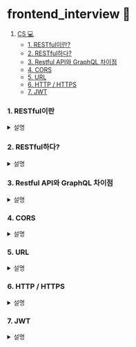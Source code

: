 # frontend_interview 🎤

1. [CS 💻 ](#)   
    - [1. RESTful이란?](#1-RESTful이란)   
    - [2. RESTful하다?](#2-RESTful하다?)
    - [3. Restful API와 GraphQL 차이점](#3-Restful-API와-GraphQL-차이점)
    - [4. CORS](#4-CORS)
    - [5. URL](#5-URL?)
    - [6. HTTP / HTTPS](#6-HTTP-/-HTTPS?)
    - [7. JWT](#7-JWT?)

### 1. RESTful이란
<details>
<summary>설명</summary>
REST(REpresentational State Transfer)ful API는 HTTP 통신에서 어떤 차원에 대한 CRUD 요청을 Resource와 Method로 표현하여 특정한 형태로 전달하는 방식<br/>
<br/>
RESTful API는 아래와 같다.<br/>
- Resource(자원, URI)<br/>
- Method(요청 방식, GET or POST 등)<br/>
- Representation of Resource(자원의 형태, JSON or XML 등)

---

**CRUD Operation**<br/>
1. Create : 생성(POST)<br/>
2. Read : 조회(GET)<br/>
3. Update : 수정(PUT)<br/>
4. Delete : 삭제(DELETE)<br/>
5. HEAD: header 정보 조회(HEAD)
</details>

### 2. RESTful하다?

<details>
<summary>설명</summary>
많은 API 개발자들은 RESTful한 API란, ‘각 구성요소들의 역할이 완벽하게 분리되어 있는 것’ 이라고 한다. URI는 각 리소스(자원)를 명확하게 인식할 수 있도록 용이한 표현방식을 가져야 하며, 각 리소스에 대한 행위(메소드)를 HTTP 메소드를 이용하여 Uniform(일관성)하게 정의할 수 있어야 한다. 
</details>

### 3. Restful API와 GraphQL 차이점

<details>
<summary>설명</summary>
RESTful API 는 Resource 마다 하나의 Endpoint 를 가지고, 그 Endpoint 에서 그 Resource 에 대한 거의 모든 것을 담당한다. 반면, GraphQL 은 전체 API 를 위해서 단 하나의 Endpoint 만을 사용한다. <br/>
<br/>
Restful API 는 하나의 Endpoint 에서 돌려줄 수 있는 응답의 구조가 정해져 있는 경우가 많다. 반면, GraphQL 은 사용자가 응답의 구조를 자신이 원하는 방식으로 바꿀 수 있다.

---
**GraphQL?**

GraphQL 은 Graph Query Language 의 줄임말이다.

GraphQL 은 Query Language 중에서도 **Server API 를 통해 정보를 주고받기 위해 사용하는 Query Language** 이다.

```
Restful API 로는 다양한 기종에서 필요한 정보들을 일일히 구현하는 것이 힘들었다. 
예를 들어 IOS 와 Android 에서 필요한 정보들이 조금씩 달랐고, 그 다른 부분마다 API를 구현하는 것이 힘들었다.
```

</details>

### 4. CORS

<details><summary>설명
</summary>

Cross-Origin Resource Sharing(CORS)은 추가적인 HTTP header를 사용해서 애플리케이션이 다른 origin의 리소스에 접근할 수 있도록 하는 메커니즘을 말 한다. 하지만 다른 origin에서 내 리소스에 함부로 접근하지 못하게 하기 위해 사용된다.

</details>

### 5. URL

<details><summary>설명
</summary>

네트워크 상에서 자원이 어디 있는지를 알려주기 위한 규약 

![url](https://user-images.githubusercontent.com/64053930/145674613-3725786d-dd58-402c-9d94-4310f0bf370c.png)<br/>
(이미지 출처: https://beomy.github.io/tech/browser/cors/)
</details>

### 6. HTTP / HTTPS

<details><summary>설명
</summary>

- http<br/>
    서버/클라이언트 모델을 따라 데이터를 주고 받기 위한 프로토콜
    
- https<br/>
    HTTP에 데이터 암호화가 추가된 프로토콜

</details>

### 7. JWT

<details><summary>설명
</summary>

선택적 서명 및 선택적 암호화를 사용하여 데이터를 만들기 위한 인터넷 표준으로, 페이로드는 몇몇 클레임(claim) 표명(assert)을 처리하는 JSON을 보관하고 있다. 토큰은 비공개 시크릿 키 또는 공개/비공개 키를 사용하여 서명된다.

JSON 객체를 사용해 입장권을 발급해준다고 생각하면 된다.

</details>
